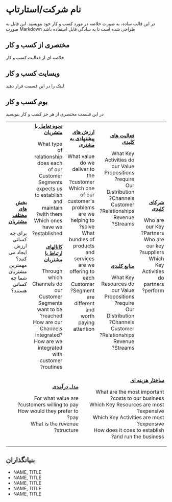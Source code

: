 # نام شرکت/استارتاپ
در این قالب ساده، به صورت خلاصه در مورد کسب و کار خود بنویسید.
این فایل به صورت Markdown طراحی شده است تا به سادگی قابل استفاده باشد

## مختصری از کسب و کار
خلاصه ای از فعالیت کسب و کار 

## وبسایت کسب و کار
لینک را در این قسمت قرار دهید

## بوم کسب و کار
در این قسمت مختصری از هر جز کسب و کار بنویسید


<table dir="rtl">
  <tr>
    <td rowspan="2">
      <b><a href="Key_Partners.md">شرکای کلیدی</a></b>
      <p>Who are our Key Partners?<br>
      Who are our key suppliers?<br>
      Which Key Activities do partners perform?</p>
    </td>
    <td>
      <b><a href="Key_Activities.md">فعالیت های کلیدی</a></b>
      <p>What Key Activities do our Value Propositions require?<br>
      Our Distribution Channels?<br>
      Customer Relationships?<br>
      Revenue Streams?</p>
    </td>
    <td rowspan="2" colspan="2">
      <b><a href="Value_Propositions.md">ارزش های پیشنهادی به مشتری</a></b>
      <p>What value do we deliver to the customer?<br>
      Which one of our customer's problems are we helping to solve?<br>
      What bundles of products and services are we offering to each Customer Segment?<br>
      are different and <br>
      worth paying <br>
      attention</p>
      <br><br><br><br><br>
    </td>
    <td>
      <b><a href="Customer_Relationships.md">نحوه تعامل با متشریان</a></b>
      <p>What type of relationship does each of our Customer Segments expects us to establish and maintain with them?<br>
      Which ones have we established?</p>
    </td>
    <td rowspan="2">
      <b><a href="Customer_Segments.md">بخش های مختلف مشتریان</a></b>
      <p>برای چه کسانی ارزش ایجاد می کنید؟<br>
      مهمترین مشتریان شما چه کسانی هستند؟</p>
    </td>
  </tr>
  <tr>
    <td>
      <b><a href="Key_Resources.md">منابع کلیدی</a></b>
      <p>What Key Resources do our Value Propositions require?<br>
      Our Distribution Channels?<br>
        Customer Relationships?<br>
        Revenue Streams?</p>
    </td>
    <td>
      <b><a href="Channels.md">کانالهای ارتباط با مشتریان</a></b>
      <p>Through which Channels do our Customer Segments want to be reached?<br>
      How are our Channels integrated?
      How are we integrated with customer routines?</p>
    </td>
  </tr>
  <tr>
    <td colspan="3">
      <b><a href="Financial_Plan.md">ساختار هزینه ای</a></b>
      <p>What are the most important costs to our business?<br>
      Which Key Resources are most expensive?<br>
      Which Key Activities are most expensive?<br>
      How does it coes to establish and run the business?</p>
    </td>
    <td colspan="3">
      <b><a href="Financial_Plan.md">مدل درآمدی</a></b>
      <p>For what value are customers willing to pay? <br>
      How would they prefer to pay? <br>
      What is the revenue structure?</p>
    </td>
  </tr>
</table>

## بنیانگذاران
<!-- Team members -->
* NAME, TITLE
* NAME, TITLE
* NAME, TITLE
* NAME, TITLE
* NAME, TITLE
